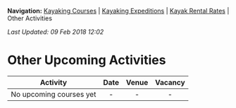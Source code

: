 **Navigation:** [Kayaking Courses](index) &#124; [Kayaking Expeditions](expedition) &#124; [Kayak Rental Rates](rental) &#124; Other Activities

_Last Updated: 09 Feb 2018 12:02_
# Other Upcoming Activities

Activity | Date | Venue | Vacancy
:---:|:---:|:---:|:---:
No upcoming courses yet|-|-|-

